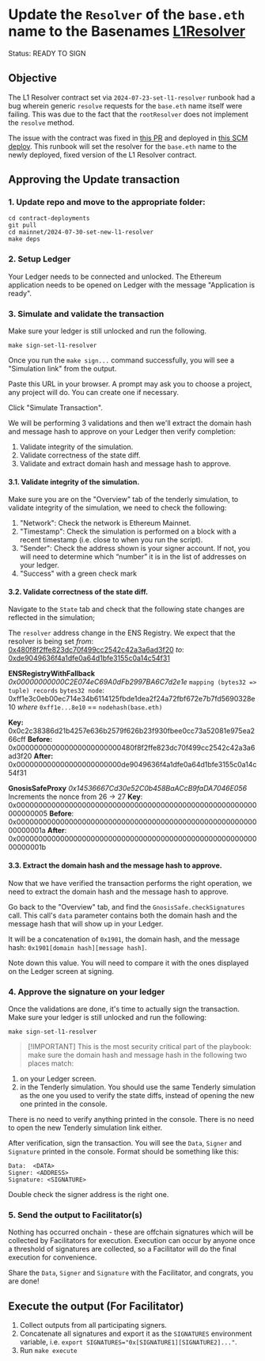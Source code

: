 # Update the `Resolver` of the `base.eth` name to the Basenames [L1Resolver](https://github.com/base-org/basenames/blob/v1.0.0/src/L1/L1Resolver.sol)

Status: READY TO SIGN

## Objective

The L1 Resolver contract set via `2024-07-23-set-l1-resolver` runbook had a bug wherein generic `resolve` requests for the `base.eth` name itself were failing. This was due to the fact that the `rootResolver` does not implement the `resolve` method.

The issue with the contract was fixed in [this PR](https://github.com/base-org/basenames/pull/84) and deployed in [this SCM deploy](https://provisioning-reports.cbhq.net/smart-contracts/usernames/29?stage=apply&group=tf_apply). This runbook will set the resolver for the `base.eth` name to the newly deployed, fixed version of the L1 Resolver contract.

## Approving the Update transaction

### 1. Update repo and move to the appropriate folder:
```
cd contract-deployments
git pull
cd mainnet/2024-07-30-set-new-l1-resolver
make deps
```

### 2. Setup Ledger

Your Ledger needs to be connected and unlocked. The Ethereum
application needs to be opened on Ledger with the message "Application
is ready".


### 3. Simulate and validate the transaction

Make sure your ledger is still unlocked and run the following.

``` shell
make sign-set-l1-resolver
```

Once you run the `make sign...` command successfully, you will see a "Simulation link" from the output.

Paste this URL in your browser. A prompt may ask you to choose a
project, any project will do. You can create one if necessary.

Click "Simulate Transaction".

We will be performing 3 validations and then we'll extract the domain hash and
message hash to approve on your Ledger then verify completion:

1. Validate integrity of the simulation.
2. Validate correctness of the state diff.
3. Validate and extract domain hash and message hash to approve.


#### 3.1. Validate integrity of the simulation.

Make sure you are on the "Overview" tab of the tenderly simulation, to
validate integrity of the simulation, we need to check the following:

1. "Network": Check the network is Ethereum Mainnet.
2. "Timestamp": Check the simulation is performed on a block with a
   recent timestamp (i.e. close to when you run the script).
3. "Sender": Check the address shown is your signer account. If not,
   you will need to determine which “number” it is in the list of
   addresses on your ledger.
4. "Success" with a green check mark 


#### 3.2. Validate correctness of the state diff.

Navigate to the `State` tab and check that the following state changes are reflected in the simulation; 

The `resolver` address change in the ENS Registry. We expect that the resolver is being set
_from_: [0x480f8f2ffe823dc70f499cc2542c42a3a6ad3f20](https://etherscan.io/address/0x480f8f2ffe823dc70f499cc2542c42a3a6ad3f20)
_to_: [0xde9049636f4a1dfe0a64d1bfe3155c0a14c54f31](https://etherscan.io/address/0xde9049636f4a1dfe0a64d1bfe3155c0a14c54f31)

**ENSRegistryWithFallback** _0x00000000000C2E074eC69A0dFb2997BA6C7d2e1e_
`mapping (bytes32 => tuple) records` 
`bytes32 node`: 0xff1e3c0eb00ec714e34b6114125fbde1dea2f24a72fbf672e7b7fd5690328e10
_where_  `0xff1e...8e10` == `nodehash(base.eth)` 

**Key:** 0x0c2c38386d21b4257e636b2579f626b23f930fbee0cc73a52081e975ea266cff
**Before:** 0x000000000000000000000000480f8f2ffe823dc70f499cc2542c42a3a6ad3f20
**After:** 0x000000000000000000000000de9049636f4a1dfe0a64d1bfe3155c0a14c54f31

**GnosisSafeProxy** _0x14536667Cd30e52C0b458BaACcB9faDA7046E056_
Increments the nonce from 26 -> 27
**Key**: 0x0000000000000000000000000000000000000000000000000000000000000005
**Before**: 0x000000000000000000000000000000000000000000000000000000000000001a
**After**: 0x000000000000000000000000000000000000000000000000000000000000001b 

#### 3.3. Extract the domain hash and the message hash to approve.

Now that we have verified the transaction performs the right
operation, we need to extract the domain hash and the message hash to
approve.

Go back to the "Overview" tab, and find the
`GnosisSafe.checkSignatures` call. This call's `data` parameter
contains both the domain hash and the message hash that will show up
in your Ledger.

It will be a concatenation of `0x1901`, the domain hash, and the
message hash: `0x1901[domain hash][message hash]`.

Note down this value. You will need to compare it with the ones
displayed on the Ledger screen at signing.

### 4. Approve the signature on your ledger

Once the validations are done, it's time to actually sign the
transaction. Make sure your ledger is still unlocked and run the
following:

``` shell
make sign-set-l1-resolver
```

> [!IMPORTANT] This is the most security critical part of the
> playbook: make sure the domain hash and message hash in the
> following two places match:

1. on your Ledger screen.
2. in the Tenderly simulation. You should use the same Tenderly
   simulation as the one you used to verify the state diffs, instead
   of opening the new one printed in the console.

There is no need to verify anything printed in the console. There is
no need to open the new Tenderly simulation link either.

After verification, sign the transaction. You will see the `Data`,
`Signer` and `Signature` printed in the console. Format should be
something like this:

```
Data:  <DATA>
Signer: <ADDRESS>
Signature: <SIGNATURE>
```

Double check the signer address is the right one.

### 5. Send the output to Facilitator(s)

Nothing has occurred onchain - these are offchain signatures which
will be collected by Facilitators for execution. Execution can occur
by anyone once a threshold of signatures are collected, so a
Facilitator will do the final execution for convenience.

Share the `Data`, `Signer` and `Signature` with the Facilitator, and
congrats, you are done!


## Execute the output (For Facilitator)

1. Collect outputs from all participating signers.
2. Concatenate all signatures and export it as the `SIGNATURES`
   environment variable, i.e. `export
   SIGNATURES="0x[SIGNATURE1][SIGNATURE2]..."`.
3. Run `make execute`